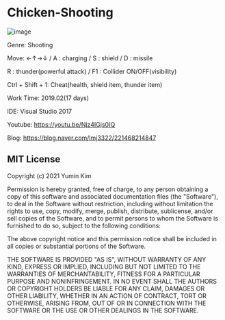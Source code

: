 # Chicken-Shooting
![image](https://user-images.githubusercontent.com/49779139/143724106-2e4761ab-75c0-421d-857b-c29a6bbe2642.png)

Genre: Shooting 
 
Move: ←↑→↓ / A : charging / S : shield / D : missile

R : thunder(powerful attack) / F1 : Collider ON/OFF(visibility)

Ctrl + Shift + 1: Cheat(health, shield item, thunder item)

Work Time: 2019.02(17 days)

IDE: Visual Studio 2017

Youtube: https://youtu.be/Njz4IGjs0IQ
  
Blog: https://blog.naver.com/lmj3322/221468214847

## MIT License

Copyright (c) 2021 Yumin Kim

Permission is hereby granted, free of charge, to any person obtaining a copy
of this software and associated documentation files (the "Software"), to deal
in the Software without restriction, including without limitation the rights
to use, copy, modify, merge, publish, distribute, sublicense, and/or sell
copies of the Software, and to permit persons to whom the Software is
furnished to do so, subject to the following conditions:

The above copyright notice and this permission notice shall be included in all
copies or substantial portions of the Software.

THE SOFTWARE IS PROVIDED "AS IS", WITHOUT WARRANTY OF ANY KIND, EXPRESS OR
IMPLIED, INCLUDING BUT NOT LIMITED TO THE WARRANTIES OF MERCHANTABILITY,
FITNESS FOR A PARTICULAR PURPOSE AND NONINFRINGEMENT. IN NO EVENT SHALL THE
AUTHORS OR COPYRIGHT HOLDERS BE LIABLE FOR ANY CLAIM, DAMAGES OR OTHER
LIABILITY, WHETHER IN AN ACTION OF CONTRACT, TORT OR OTHERWISE, ARISING FROM,
OUT OF OR IN CONNECTION WITH THE SOFTWARE OR THE USE OR OTHER DEALINGS IN THE
SOFTWARE.
